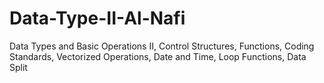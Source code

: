 # Data-Type-II-Al-Nafi
Data Types and Basic Operations II, Control Structures, Functions, Coding Standards, Vectorized Operations, Date and Time, Loop Functions, Data Split
